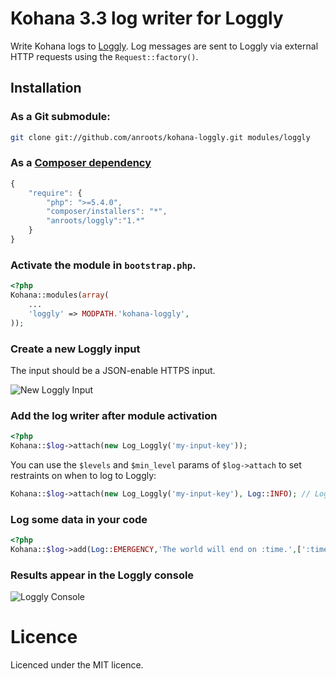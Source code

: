 # Kohana 3.3 log writer for Loggly

Write Kohana logs to [Loggly](http://loggly.com). Log messages are sent to Loggly via external HTTP requests using the
`Request::factory()`.

## Installation

### As a Git submodule:

```bash
git clone git://github.com/anroots/kohana-loggly.git modules/loggly
```
### As a [Composer dependency](http://getcomposer.org)

```javascript
{
	"require": {
		"php": ">=5.4.0",
		"composer/installers": "*",
		"anroots/loggly":"1.*"
	}
}
```

### Activate the module in `bootstrap.php`.

```php
<?php
Kohana::modules(array(
	...
	'loggly' => MODPATH.'kohana-loggly',
));
```

### Create a new Loggly input

The input should be a JSON-enable HTTPS input.

![New Loggly Input](https://raw.github.com/anroots/kohana-loggly/master/loggly-new-input.png)

### Add the log writer after module activation

```php
<?php
Kohana::$log->attach(new Log_Loggly('my-input-key'));
```

You can use the  `$levels` and `$min_level` params of `$log->attach` to set restraints on when to log to Loggly:

```php
Kohana::$log->attach(new Log_Loggly('my-input-key'), Log::INFO); // Log only messages starting from level INFO (no DEBUG)
```

### Log some data in your code

```php
<?php
Kohana::$log->add(Log::EMERGENCY,'The world will end on :time.',[':time'=>time()+60]);
```

### Results appear in the Loggly console

![Loggly Console](https://raw.github.com/anroots/kohana-loggly/master/loggly-shell.png)

# Licence

Licenced under the MIT licence.